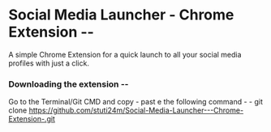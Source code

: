 # Social Media Launcher - Chrome Extension --
A simple Chrome Extension for a quick launch to all your social media profiles with just a click.

### Downloading the extension --
Go to the Terminal/Git CMD and copy - past e the following command -
        -       git clone https://github.com/stuti24m/Social-Media-Launcher---Chrome-Extension-.git
